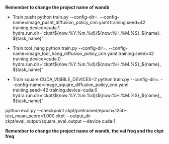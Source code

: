 **Remember to change the project name of wandb**

* Train pusht
python train.py --config-dir=. --config-name=image_pusht_diffusion_policy_cnn.yaml training.seed=42 training.device=cuda:1 hydra.run.dir='ckpt/${now:%Y.%m.%d}/${now:%H.%M.%S}_${name}_${task_name}'

* Train tool_hang
python train.py --config-dir=. --config-name=image_tool_hang_diffusion_policy_cnn.yaml training.seed=42 training.device=cuda:0 hydra.run.dir='ckpt/${now:%Y.%m.%d}/${now:%H.%M.%S}_${name}_${task_name}'

* Train square
CUDA_VISIBLE_DEVICES=2 python train.py --config-dir=. --config-name=image_square_diffusion_policy_cnn.yaml training.seed=42 training.device=cuda:0 hydra.run.dir='ckpt/${now:%Y.%m.%d}/${now:%H.%M.%S}_${name}_${task_name}'

python eval.py --checkpoint ckpt/pretrained/epoch=1250-test_mean_score=1.000.ckpt --output_dir ckpt/eval_output/square_eval_output --device cuda:1

**Remember to change the project name of wandb, the val freq and the ckpt freq**